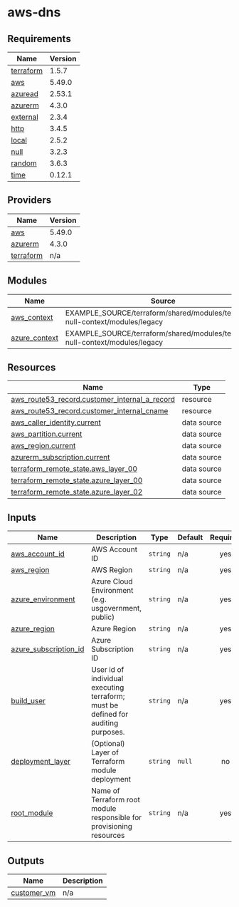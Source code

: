 # aws-dns

<!-- BEGINNING OF PRE-COMMIT-TERRAFORM DOCS HOOK -->
## Requirements

| Name | Version |
|------|---------|
| <a name="requirement_terraform"></a> [terraform](#requirement\_terraform) | 1.5.7 |
| <a name="requirement_aws"></a> [aws](#requirement\_aws) | 5.49.0 |
| <a name="requirement_azuread"></a> [azuread](#requirement\_azuread) | 2.53.1 |
| <a name="requirement_azurerm"></a> [azurerm](#requirement\_azurerm) | 4.3.0 |
| <a name="requirement_external"></a> [external](#requirement\_external) | 2.3.4 |
| <a name="requirement_http"></a> [http](#requirement\_http) | 3.4.5 |
| <a name="requirement_local"></a> [local](#requirement\_local) | 2.5.2 |
| <a name="requirement_null"></a> [null](#requirement\_null) | 3.2.3 |
| <a name="requirement_random"></a> [random](#requirement\_random) | 3.6.3 |
| <a name="requirement_time"></a> [time](#requirement\_time) | 0.12.1 |

## Providers

| Name | Version |
|------|---------|
| <a name="provider_aws"></a> [aws](#provider\_aws) | 5.49.0 |
| <a name="provider_azurerm"></a> [azurerm](#provider\_azurerm) | 4.3.0 |
| <a name="provider_terraform"></a> [terraform](#provider\_terraform) | n/a |

## Modules

| Name | Source | Version |
|------|--------|---------|
| <a name="module_aws_context"></a> [aws\_context](#module\_aws\_context) | EXAMPLE_SOURCE/terraform/shared/modules/terraform-null-context/modules/legacy | n/a |
| <a name="module_azure_context"></a> [azure\_context](#module\_azure\_context) | EXAMPLE_SOURCE/terraform/shared/modules/terraform-null-context/modules/legacy | n/a |

## Resources

| Name | Type |
|------|------|
| [aws_route53_record.customer_internal_a_record](https://registry.terraform.io/providers/hashicorp/aws/5.49.0/docs/resources/route53_record) | resource |
| [aws_route53_record.customer_internal_cname](https://registry.terraform.io/providers/hashicorp/aws/5.49.0/docs/resources/route53_record) | resource |
| [aws_caller_identity.current](https://registry.terraform.io/providers/hashicorp/aws/5.49.0/docs/data-sources/caller_identity) | data source |
| [aws_partition.current](https://registry.terraform.io/providers/hashicorp/aws/5.49.0/docs/data-sources/partition) | data source |
| [aws_region.current](https://registry.terraform.io/providers/hashicorp/aws/5.49.0/docs/data-sources/region) | data source |
| [azurerm_subscription.current](https://registry.terraform.io/providers/hashicorp/azurerm/4.3.0/docs/data-sources/subscription) | data source |
| [terraform_remote_state.aws_layer_00](https://registry.terraform.io/providers/hashicorp/terraform/latest/docs/data-sources/remote_state) | data source |
| [terraform_remote_state.azure_layer_00](https://registry.terraform.io/providers/hashicorp/terraform/latest/docs/data-sources/remote_state) | data source |
| [terraform_remote_state.azure_layer_02](https://registry.terraform.io/providers/hashicorp/terraform/latest/docs/data-sources/remote_state) | data source |

## Inputs

| Name | Description | Type | Default | Required |
|------|-------------|------|---------|:--------:|
| <a name="input_aws_account_id"></a> [aws\_account\_id](#input\_aws\_account\_id) | AWS Account ID | `string` | n/a | yes |
| <a name="input_aws_region"></a> [aws\_region](#input\_aws\_region) | AWS Region | `string` | n/a | yes |
| <a name="input_azure_environment"></a> [azure\_environment](#input\_azure\_environment) | Azure Cloud Environment (e.g. usgovernment, public) | `string` | n/a | yes |
| <a name="input_azure_region"></a> [azure\_region](#input\_azure\_region) | Azure Region | `string` | n/a | yes |
| <a name="input_azure_subscription_id"></a> [azure\_subscription\_id](#input\_azure\_subscription\_id) | Azure Subscription ID | `string` | n/a | yes |
| <a name="input_build_user"></a> [build\_user](#input\_build\_user) | User id of individual executing terraform; must be defined for auditing purposes. | `string` | n/a | yes |
| <a name="input_deployment_layer"></a> [deployment\_layer](#input\_deployment\_layer) | (Optional) Layer of Terraform module deployment | `string` | `null` | no |
| <a name="input_root_module"></a> [root\_module](#input\_root\_module) | Name of Terraform root module responsible for provisioning resources | `string` | n/a | yes |

## Outputs

| Name | Description |
|------|-------------|
| <a name="output_customer_vm"></a> [customer\_vm](#output\_customer\_vm) | n/a |
<!-- END OF PRE-COMMIT-TERRAFORM DOCS HOOK -->
